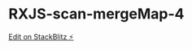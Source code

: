 # RXJS-scan-mergeMap-4

[Edit on StackBlitz ⚡️](https://stackblitz.com/edit/rxjs-scan-accumulate-request-responses-eg9w2c)